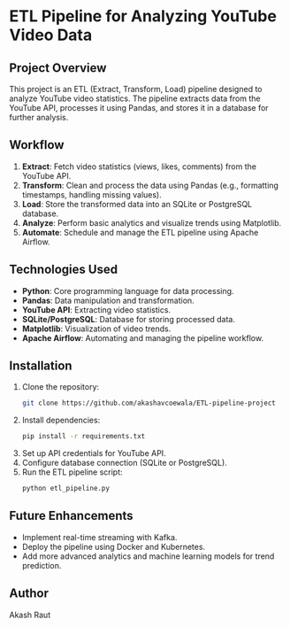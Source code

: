 # ETL Pipeline for Analyzing YouTube Video Data

## Project Overview
This project is an ETL (Extract, Transform, Load) pipeline designed to analyze YouTube video statistics. The pipeline extracts data from the YouTube API, processes it using Pandas, and stores it in a database for further analysis.

## Workflow
1. **Extract**: Fetch video statistics (views, likes, comments) from the YouTube API.
2. **Transform**: Clean and process the data using Pandas (e.g., formatting timestamps, handling missing values).
3. **Load**: Store the transformed data into an SQLite or PostgreSQL database.
4. **Analyze**: Perform basic analytics and visualize trends using Matplotlib.
5. **Automate**: Schedule and manage the ETL pipeline using Apache Airflow.

## Technologies Used
- **Python**: Core programming language for data processing.
- **Pandas**: Data manipulation and transformation.
- **YouTube API**: Extracting video statistics.
- **SQLite/PostgreSQL**: Database for storing processed data.
- **Matplotlib**: Visualization of video trends.
- **Apache Airflow**: Automating and managing the pipeline workflow.

## Installation
1. Clone the repository:
   ```sh
   git clone https://github.com/akashavcoewala/ETL-pipeline-project
   ```
2. Install dependencies:
   ```sh
   pip install -r requirements.txt
   ```
3. Set up API credentials for YouTube API.
4. Configure database connection (SQLite or PostgreSQL).
5. Run the ETL pipeline script:
   ```sh
   python etl_pipeline.py
   ```

## Future Enhancements
- Implement real-time streaming with Kafka.
- Deploy the pipeline using Docker and Kubernetes.
- Add more advanced analytics and machine learning models for trend prediction.

## Author
Akash Raut

